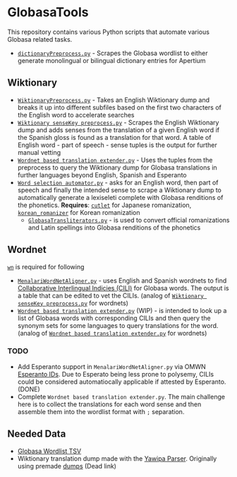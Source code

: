 # GlobasaTools

This repository contains various Python scripts that automate various Globasa related tasks.

- [`dictionaryPreprocess.py`](dictionaryPreprocess.py) - Scrapes the Globasa wordlist to either generate monolingual or bilingual dictionary entries for Apertium
## Wiktionary
- [`WiktionaryPreprocess.py`](WiktionaryPreprocess.py) - Takes an English Wiktionary dump and breaks it up into different subfiles based on the first two characters of the English word to accelerate searches
- [`Wiktionary senseKey preprocess.py`](Wiktionary%20senseKey%20preprocess.py) - Scrapes the English Wiktionary dump and adds senses from the translation of a given English word if the Spanish gloss is found as a translation for that word. A table of English word - part of speech - sense tuples is the output for further manual vetting
- [`Wordnet based translation extender.py`](Wordnet%20based%20translation%20extender.py) - Uses the tuples from the preprocess to query the Wiktionary dump for Globasa translations in further languages beyond English, Spanish and Esperanto
- [`Word selection automator.py`](Word%20selection%20automator.py) - asks for an English word, then part of speech and finally the intended sense to scrape a Wiktionary dump to automatically generate a lexiseleti complete with Globasa renditions of the phonetics. **Requires**: [`cutlet`](https://github.com/polm/cutlet) for Japanese romanization, [`korean_romanizer`](https://github.com/osori/korean-romanizer) for Korean romanization
  - [`GlobasaTransliterators.py`](GlobasaTransliterators.py) - is used to convert official romanizations and Latin spellings into Globasa renditions of the phonetics

## Wordnet
[`wn`](https://github.com/goodmami/wn) is required for following
- [`MenalariWordNetAligner.py`](MenalariWordNetAligner.py) - uses English and Spanish wordnets to find [Collaborative Interlingual Indicies (CILI)](https://compling.upol.cz/omw/ili) for Globasa words. The output is a table that can be edited to vet the CILIs. (analog of [`Wiktionary senseKey preprocess.py`](Wiktionary%20senseKey%20preprocess.py) for wordnets)
- [`Wordnet based translation extender.py`](Wordnet%20based%20translation%20extender.py) (WIP) - is intended to look up a list of Globasa words with corresponding CILIs and then query the synonym sets for some languages to query translations for the word. (analog of [`Wordnet based translation extender.py`](Wordnet%20based%20translation%20extender.py) for wordnets)

### TODO
- Add Esperanto support in `MenalariWordNetAligner.py` via OMWN [Esperanto IDs](https://github.com/omwn/omw-data/blob/main/wns/wikt/wn-wikt-epo.tab). Due to Esperato being less prone to polysemy, CILIs could be considered automatiocally applicable if attested by Esperanto. (DONE)
- Complete `Wordnet based translation extender.py`. The main challenge here is to collect the translations for each word sense and then assemble them into the wordlist format with `;` separation.

## Needed Data

- [Globasa Wordlist TSV](https://cdn.globasa.net/api2/word-list.tsv)
- Wiktionary translation dump made with the [Yawipa Parser](https://github.com/wswu/yawipa). Originally using premade [dumps](https://cs.jhu.edu/~winston/yawipa-data.html) (Dead link)
